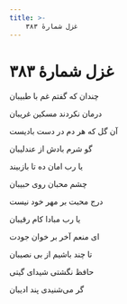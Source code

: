 ```yaml
---
title: >-
    غزل شمارهٔ ۳۸۳
---
```

# غزل شمارهٔ ۳۸۳

<div class="b" id="bn1"><div class="m1"><p>چندان که گفتم غم با طبیبان</p></div>
<div class="m2"><p>درمان نکردند مسکین غریبان</p></div></div>
<div class="b" id="bn2"><div class="m1"><p>آن گل که هر دم در دست بادیست</p></div>
<div class="m2"><p>گو شرم بادش از عندلیبان</p></div></div>
<div class="b" id="bn3"><div class="m1"><p>یا رب امان ده تا بازبیند</p></div>
<div class="m2"><p>چشم محبان روی حبیبان</p></div></div>
<div class="b" id="bn4"><div class="m1"><p>درج محبت بر مهر خود نیست</p></div>
<div class="m2"><p>یا رب مبادا کام رقیبان</p></div></div>
<div class="b" id="bn5"><div class="m1"><p>ای منعم آخر بر خوان جودت</p></div>
<div class="m2"><p>تا چند باشیم از بی نصیبان</p></div></div>
<div class="b" id="bn6"><div class="m1"><p>حافظ نگشتی شیدای گیتی</p></div>
<div class="m2"><p>گر می‌شنیدی پند ادیبان</p></div></div>
